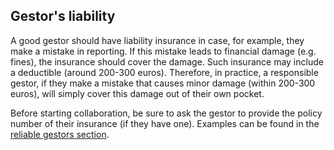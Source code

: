 ## Gestor's liability

A good gestor should have liability insurance in case, for example, they make a mistake in reporting. If this
mistake leads to financial damage (e.g. fines), the insurance should cover the damage. Such insurance may include a
deductible (around 200-300 euros). Therefore, in practice, a responsible gestor, if they make a mistake that causes
minor damage (within 200-300 euros), will simply cover this damage out of their own pocket.

Before starting collaboration, be sure to ask the gestor to provide the policy number of their insurance (if they have
one). Examples can be found in the [reliable gestors section](#reliable-gestors).
